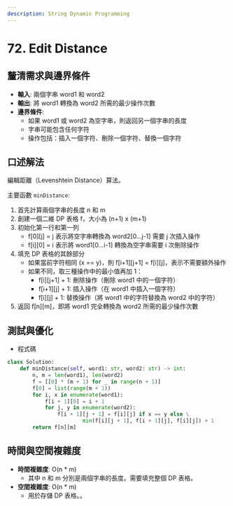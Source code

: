 ```yaml
---
description: String Dynamic Programming
---
```


# 72. Edit Distance

## 釐清需求與邊界條件

* **輸入**: 兩個字串 word1 和 word2
* **輸出**: 將 word1 轉換為 word2 所需的最少操作次數
* **邊界條件**:
  * 如果 word1 或 word2 為空字串，則返回另一個字串的長度
  * 字串可能包含任何字符
  * 操作包括：插入一個字符、刪除一個字符、替換一個字符

## 口述解法

編輯距離（Levenshtein Distance）算法。

主要函數 `minDistance`:

1. 首先計算兩個字串的長度 n 和 m
2. 創建一個二維 DP 表格 f，大小為 (n+1) x (m+1)
3. 初始化第一行和第一列
   * f\[0]\[j] = j 表示將空字串轉換為 word2\[0...j-1] 需要 j 次插入操作
   * f\[i]\[0] = i 表示將 word1\[0...i-1] 轉換為空字串需要 i 次刪除操作
4. 填充 DP 表格的其餘部分
   * 如果當前字符相同 (x == y)，則 f\[i+1]\[j+1] = f\[i]\[j]，表示不需要額外操作
   * 如果不同，取三種操作中的最小值再加 1：
     * f\[i]\[j+1] + 1: 刪除操作（刪除 word1 中的一個字符）
     * f\[i+1]\[j] + 1: 插入操作（在 word1 中插入一個字符）
     * f\[i]\[j] + 1: 替換操作（將 word1 中的字符替換為 word2 中的字符）
5. 返回 f\[n]\[m]，即將 word1 完全轉換為 word2 所需的最少操作次數

## 測試與優化

* 程式碼

```python
class Solution:
    def minDistance(self, word1: str, word2: str) -> int:
        n, m = len(word1), len(word2)
        f = [[0] * (m + 1) for _ in range(n + 1)]
        f[0] = list(range(m + 1))
        for i, x in enumerate(word1):
            f[i + 1][0] = i + 1
            for j, y in enumerate(word2):
                f[i + 1][j + 1] = f[i][j] if x == y else \
                        min(f[i][j + 1], f[i + 1][j], f[i][j]) + 1
        return f[n][m]
```

## 時間與空間複雜度

* **時間複雜度**: O(n \* m)
  * 其中 n 和 m 分別是兩個字串的長度。需要填充整個 DP 表格。
* **空間複雜度**: O(n \* m)
  * 用於存儲 DP 表格。。
